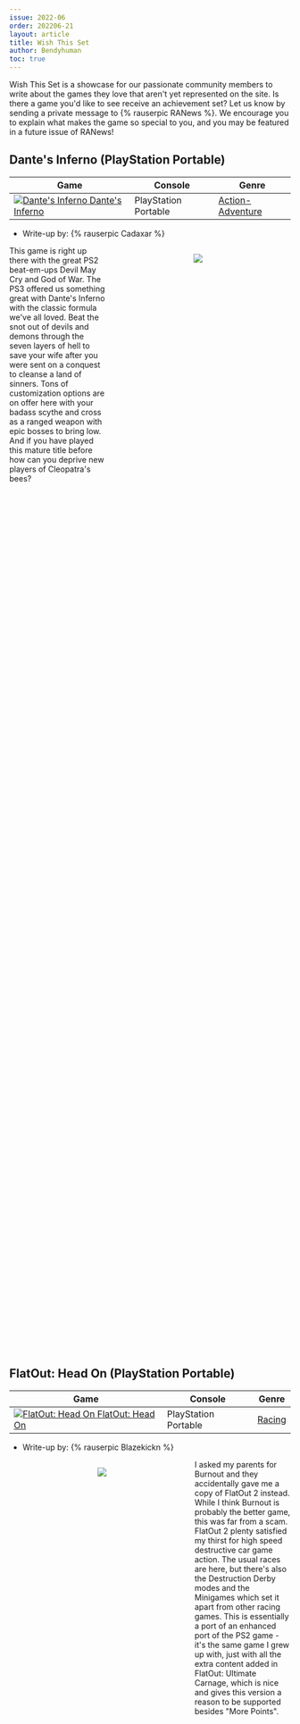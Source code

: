 ```yaml
---
issue: 2022-06
order: 202206-21
layout: article
title: Wish This Set
author: Bendyhuman
toc: true
---
```


Wish This Set is a showcase for our passionate community members to write about the games they love that aren't yet represented on the site. Is there a game you'd like to see receive an achievement set? Let us know by sending a private message to {% rauserpic RANews %}. We encourage you to explain what makes the game so special to you, and you may be featured in a future issue of RANews!

## Dante's Inferno (PlayStation Portable)

| Game                                                                                                                                                                                                                                        | Console              | Genre                                                       |
| ------------------------------------------------------------------------------------------------------------------------------------------------------------------------------------------------------------------------------------------- | -------------------- | ----------------------------------------------------------- |
| <a class="gameicon-link" href="https://retroachievements.org/game/3727" target="_blank" rel="noopener"> <img class="gameicon" src="https://retroachievements.org/Images/048706.png" alt="Dante's Inferno"> <span>Dante's Inferno</span></a> | PlayStation Portable | [Action-Adventure](https://retroachievements.org/game/2702) |

* Write-up by: {% rauserpic Cadaxar %}

<figure style="text-align:center;float:right;width:50%;height:50%">
<img src="https://retroachievements.org/Images/048594.png">
<figcaption></figcaption>
</figure>

This game is right up there with the great PS2 beat-em-ups Devil May Cry and God of War. The PS3 offered us something great with Dante's Inferno with the classic formula we've all loved. Beat the snot out of devils and demons through the seven layers of hell to save your wife after you were sent on a conquest to cleanse a land of sinners. Tons of customization options are on offer here with your badass scythe and cross as a ranged weapon with epic bosses to bring low. And if you have played this mature title before how can you deprive new players of Cleopatra's bees?

<br clear="right"/>

## FlatOut: Head On (PlayStation Portable)

| Game                                                                                                                                                                                                                                          | Console              | Genre                                              |
| --------------------------------------------------------------------------------------------------------------------------------------------------------------------------------------------------------------------------------------------- | -------------------- | -------------------------------------------------- |
| <a class="gameicon-link" href="https://retroachievements.org/game/3916" target="_blank" rel="noopener"> <img class="gameicon" src="https://retroachievements.org/Images/053485.png" alt="FlatOut: Head On"> <span>FlatOut: Head On</span></a> | PlayStation Portable | [Racing](https://retroachievements.org/game/14240) |

* Write-up by: {% rauserpic Blazekickn %}

<figure style="text-align:center;float:left;width:50%;height:50%">
<img src="https://retroachievements.org/Images/048406.png">
<figcaption></figcaption>
</figure>

I asked my parents for Burnout and they accidentally gave me a copy of FlatOut 2 instead. While I think Burnout is probably the better game, this was far from a scam. FlatOut 2 plenty satisfied my thirst for high speed destructive car game action. The usual races are here, but there's also the Destruction Derby modes and the Minigames which set it apart from other racing games. This is essentially a port of an enhanced port of the PS2 game - it's the same game I grew up with, just with all the extra content added in FlatOut: Ultimate Carnage, which is nice and gives this version a reason to be supported besides "More Points".

<br clear="left"/>

## Cool Cool Toon (Dreamcast)

| Game                                                                                                                                                                                                                                       | Console   | Genre                                             |
| ------------------------------------------------------------------------------------------------------------------------------------------------------------------------------------------------------------------------------------------ | --------- | ------------------------------------------------- |
| <a class="gameicon-link" href="https://retroachievements.org/game/19533" target="_blank" rel="noopener"> <img class="gameicon" src="https://retroachievements.org/Images/059369.png" alt="Cool Cool Toon"> <span>Cool Cool Toon</span></a> | Dreamcast | [Rhythm](https://retroachievements.org/game/8745) |

* Write-up by: {% rauserpic freezestar %}

<figure style="text-align:center;float:right;width:50%;height:50%">
<img src="http://segabits.com/wp-content/uploads/2014/09/Spot-Goes-to-Hollywood-32X-Screen-Shot-2014-09-04-10-52-10-600x336.png">
<figcaption></figcaption>
</figure>

Cool Cool Toon is a Rhythm Game made by SNK, in it you dance against other people using the stick and the buttons. You use the stick to navigate a circle and press the buttons when they show up. The game has a pretty good cell shading style and some good music. I think the problems that might arise when making the set is the menus could be confusing as they are all in Japanese, and as the game is developed by SNK it gets rather difficult pretty fast. Despite that I still think this game's graphics and music are good and the game as a whole would make for a good set.

<br clear="right"/>

## Duel Masters: Shadow of the Code (Game Boy Advance)

| Game                                                                                                                                                                                                                                                                           | Console          | Genre                                                            |
| ------------------------------------------------------------------------------------------------------------------------------------------------------------------------------------------------------------------------------------------------------------------------------ | ---------------- | ---------------------------------------------------------------- |
| <a class="gameicon-link" href="https://retroachievements.org/game/13463" target="_blank" rel="noopener"> <img class="gameicon" src="https://retroachievements.org/Images/024473.png" alt="Duel Masters: Shadow of the Code"> <span>Duel Masters: Shadow of the Code</span></a> | Game Boy Advance | [Collectible Card Game](https://retroachievements.org/game/9793) |

* Write-up by: {% rauserpic Shaoden %}

<figure style="text-align:center;float:left;width:50%;height:50%">
<img src="https://retroachievements.org/Images/020831.png">
<figcaption></figcaption>
</figure>

Duel Masters: Shadow of the Code is arguably one of the best trading card game adaptions ever made. Shadow of the Code is actually the 3rd Duel Masters game that was released for the Game Boy Advance, which is one of the main reasons why the game is so polished. While most TCG-based video games have at least one major flaw, Shadow of the Code is one of the very few that does nearly everything right.

I suppose I should mention the mechanics of the actual card game in case anyone reading this is unfamiliar with Duel Masters. It's essentially a more streamlined version of Magic the Gathering. Once during a player's turn, he can put any card in his hand onto the field as a mana source (i.e. land) of whatever civilization (i.e. color) the card happens to be. Players can then use this mana as fuel to cast spells and summon creatures. Instead of life points, five cards from each player's deck are placed face down as shields at the start of the game, and the attacking creatures have to break the opposing player's shields before they can declare a direct attack to win the game. Broken shields are placed into their owner's hand, but they can also be immediately played for no mana cost if they contain the special keyword "Shield Trigger". Duel Masters is just complex enough to provide a decent amount of strategy and deck diversity while also keeping individual matches short and sweet.

Like previous card RPG's, such as [Pokemon Trading Card Game](https://retroachievements.org/game/727)
and [SNK vs. Capcom: Card Fighters' Clash - Capcom and SNK Versions](https://retroachievements.org/game/14395), this game has you assume the role of an up and coming card player, traveling to different locations in order to defeat new opponents and gather more cards. Shadow of the Code includes numerous characters from the Duel Masters anime, and while they feature prominently in the plot of the game, no prior knowledge of the anime is needed to play Shadow of the Code. The overall balance within the game is quite good. Computer opponents definitely know how to play the card game, even if they do sometimes make a mistake, such as attacking and blocking when it would have been smarter to hold back. Both the size of the card pool and the acquisition of new cards are also well-balanced. Shadow of the Code includes the first eight sets of the Duel Masters TCG, which add up to a whopping 600 cards. The later sets become available as you play the game, and you can either earn cards by buying booster packs or else by completing special challenges put forth by the other duelists that are scattered throughout the city. Each duelist will award three different higher rarity cards, and the challenges can be anything from defeating that person in a duel (usually under special circumstances) to beating their high score in one of a handful of mini-games. Even if you ignore the somewhat forgettable story, there's always something to do in Shadow of the Code. There are numerous locations to visit throughout the city, each one packed with countless duelists and its own tournament featuring a unique set of restrictions. My one complaint with the game is that you can only have two decks built at the same time, an aspect of the game which was never updated after Sempai Legends, the very first Duel Masters game for the Game Boy Advance.

A good achievement set for Shadow of the Code would likely require a great deal of work and an intimate knowledge of the game, so I guess it shouldn't surprise me that no one has stepped forward to attempt it. It's just strange to me that nearly every Yu-Gi-Oh game, at least prior to the 7th generation of consoles, has achievements when none of the Duel Masters games do.

<br clear="left"/>

## Dark Spire, The (Nintendo DS)

| Game                                                                                                                                                                                                                                        | Console     | Genre                                                                                                                 |
| ------------------------------------------------------------------------------------------------------------------------------------------------------------------------------------------------------------------------------------------- | ----------- | --------------------------------------------------------------------------------------------------------------------- |
| <a class="gameicon-link" href="https://retroachievements.org/game/9489" target="_blank" rel="noopener"> <img class="gameicon" src="https://retroachievements.org/Images/057393.png" alt="Dark Spire, The"> <span>Dark Spire, The</span></a> | Nintendo DS | [Role-Playing Game](https://retroachievements.org/game/902), [Dungeon Crawl](https://retroachievements.org/game/5976) |

* Writeup by: {% rauserpic AuburnRDM %}

<figure style="text-align:center;float:right;width:50%;height:50%">
<img src="https://retroachievements.org/Images/057392.png">
<figcaption></figcaption>
</figure>

The Dark Spire is heavily inspired by the classic dungeon crawler, [Wizardry](https://retroachievements.org/game/13937). The inspiration even goes as far as to let the player change the graphical style to match that of old-school sprites, sounds, and wire-frame dungeons. Otherwise, the modern style does a great job at adding mood and character to the setting. Like the classics, this game is vague about information and much needs to be figured out through exploration and experimentation (or looking at an FAQ). Although, while encounters will be challenging and puzzles cryptic, the game throws a small bone to the player by allowing them to save anywhere. That said, don't expect this to make the game easy. I personally enjoy how it respects the player's time while still maintaining an old-school feel overall.

The game may seem basic at first, but don't let it fool you. Gameplay is heavily based on dice rolls — from character creation to attacking an enemy. Systems, in general, are very reminiscent of older Dungeons & Dragons rulesets. Spells use charges instead of MP, characters can multi-class, skills range from acrobatics to painting, and more.

If you're looking for a throwback dungeon crawling experience with a fresh coat of paint, definitely give The Dark Spire a look.

<br clear="right"/>

## Tweety & the Magic Gems (Game Boy Advance)

| Game                                                                                                                                                                                                                                                        | Console          | Genre      |
| ----------------------------------------------------------------------------------------------------------------------------------------------------------------------------------------------------------------------------------------------------------- | ---------------- | ---------- |
| <a class="gameicon-link" href="https://retroachievements.org/game/9051" target="_blank" rel="noopener"> <img class="gameicon" src="https://retroachievements.org/Images/059073.png" alt="Tweety & the Magic Gems"> <span>Tweety & the Magic Gems</span></a> | Game Boy Advance | Board Game |

* Writeup by: {% rauserpic BahamutVoid %}

<figure style="text-align:center;float:left;width:50%;height:50%">
<img src="https://www.mobygames.com/images/shots/l/990795-tweety-and-the-magic-gems-game-boy-advance-screenshot-playing.png">
<figcaption></figcaption>
</figure>

I have fond memories for Tweety and the Magic Gems for being especially silly. Tweety Bird is slowly turning to stone so the Looney Tunes gang have to scrounge up the titular "Magic Gems" found all over the world to undo the curse. You use a deck of cards to move across the board while trying to outdo your opponents because honestly, Tweety can wait while you decide which of you can jump on mushrooms the fastest. Your performance in minigames can earn you points that can be used to buy items to help yourself or hinder your friends. You can even just outright steal one of the gems if you happen to run into an opponent and win a minigame versus them. The music is insanely catchy and you will find yourself humming it even when it's not playing. It's a Mario Party clone brimming with its own charm that definitely needs some love on the site.

<br clear="left"/>

## Paperboy 2 (SNES)

| Game                                                                                                                                                                                                                             | Console | Genre  |
| -------------------------------------------------------------------------------------------------------------------------------------------------------------------------------------------------------------------------------- | ------- | ------ |
| <a class="gameicon-link" href="https://retroachievements.org/game/541" target="_blank" rel="noopener"> <img class="gameicon" src="https://retroachievements.org/Images/015754.png" alt="Paperboy 2"> <span>Paperboy 2</span></a> | SNES    | Action |

* Writeup by: {% rauserpic Enagonius %}

<figure style="text-align:center;float:right;width:50%;height:50%">
<img src="https://retroachievements.org/Images/015752.png">
<figcaption></figcaption>
</figure>

Conflict is a primordial source of narrative. And even some of the most arcade-y games out there thrive on at least a primeval storytelling concept, which, on its own right, generally stems from conflict. You have to BEAT an adversary. You have to FIGHT evil. You have to KILL monsters. And it's all right. That is true for other forms of media as well, since even soap operas without violence need some degree of antagonism to move the main characters forward: they want to achieve something and someone or a situation is on their way.

With video games, specially older entries, the source of conflict tended to be simple because of the need for narrative to take a backseat sometimes so player agency becomes central to the gaming experience. Unless we're talking about text-heavy or dialogue-centered games, generally the story is perceived through exposition while the game mechanics focus on how to act on said conflict and go against the antagonism: kick the ass out of bandits in beat-em-ups, jump on turtles in Mario, shoot space pirates in Metroid, confront a rival team in sports games.

All of this is noticed by us even as children, even if we are not aware of this. But Paperboy 2 was the one to break that notion for me.

I remember my Saturdays as something special because I went to visit an aunt of mine so my mom could drink coffee with her while we chit-chatted and then came in the boys time! And most of it was playing video games, of course. My cousins owned a Super Nintendo and we could play for hours, and then go to a game rental store to play a bit of PlayStation there, and then rent a SNES cartridge to bring home (when I got my own Super Nintendo from my parents we then brought home two cartridges and decide who would keep it during Sunday).

The memory is very clear to me of a certain weekend where we were playing some [Bloody Roar](https://retroachievements.org/game/11386) in the game rental store and we chose two cartridges to bring home to our respective Super Nintendos: [Contra III: The Alien Wars](https://retroachievements.org/game/344) and Paperboy 2. We decided who would keep each of them with a best-of-three JoKenPo dispute. And I remember being pissed because I got Paperboy 2. Come on! I wanted to shoot aliens and be angry because the game is hard!

What a delightful experience it was! I got home and immediately inserted the cartridge on my console ... And became hypnotized by the game. It was so much fun seeing the small silly ways you could affect the streets, houses and citizens by throwing papers; and, of course, the primal craving for getting bigger and bigger scores.

But something else popped in my mind: "hey, who am I fighting against?" Of course, as a kid I didn't know how exploited the working class is, so my answer nowadays would be "the capital!" (hahaha). But jokes aside ... The game is beautiful in its simplicity, specially taking in consideration how you are just a dude delivering newspapers.

I see a lot of potential in a set made for this, since you can go full arcade with the hi-score based achievements but also reward players for interacting with the many possibilities within the game, from saving babies to running from angry mummies or simply throwing an old man into a pool. But in the end, it's all about delivering papers.

<br clear="right"/>

## Alcahest (SNES)

| Game                                                                                                                                                                                                                          | Console | Genre      |
| ----------------------------------------------------------------------------------------------------------------------------------------------------------------------------------------------------------------------------- | ------- | ---------- |
| <a class="gameicon-link" href="https://retroachievements.org/game/2639" target="_blank" rel="noopener"> <img class="gameicon" src="https://retroachievements.org/Images/024432.png" alt="Alcahest"> <span>Alcahest</span></a> | SNES    | Action RPG |

* Writeup by: {% rauserpic Rohsiph %}

<figure style="text-align:center;float:left;width:50%;height:50%">
<img src="https://retroachievements.org/Images/018894.png">
<figcaption></figcaption>
</figure>

I thought I knew just about everything regarding SNES through PS2-era RPGs. Alcahest slipped under my radar. What is it? A Squaresoft-published, HAL Laboratories (of Kirby fame)-developed action RPG that was never localized for other regions. Gameplay is similar to [Soul Blazer](https://retroachievements.org/game/1168), which is another favorite of mine that released closely to Alcahest. Although the game lacks the open exploration of other early action-adventure favorites ([ahem](https://retroachievements.org/game/355)), it's a vibrantly-colorful romp that deserves recognition beyond Japan. I'd love to dig in with a meaty achievement set based on boss and progression challenges.

<br clear="left"/>

## Bomberman 2 (Nintendo DS)

| Game                                                                                                                                                                                                                                 | Console     | Genre  |
| ------------------------------------------------------------------------------------------------------------------------------------------------------------------------------------------------------------------------------------ | ----------- | ------ |
| <a class="gameicon-link" href="https://retroachievements.org/game/17888" target="_blank" rel="noopener"> <img class="gameicon" src="https://retroachievements.org/Images/051744.png" alt="Bomberman 2"> <span>Bomberman 2</span></a> | Nintendo DS | Action |

* Write-up by: {% rauserpic NickGoat1990 %}

<figure style="text-align:center;float:right;width:50%;height:50%">
<img src="https://www.mobygames.com/images/shots/l/900530-bomberman-2-nintendo-ds-screenshot-help.png">
<figcaption></figcaption>
</figure>

Bomberman 2 for Nintendo DS is a game that may have flown under the radar for many as it was never released in the US.

This game tries to put a spin, not only on the traditional gameplay, but also on the character and setting. Bomberman now is an antivirus program sent out to protect a network from a malicious external attack, very reminiscent of [Mega Man Battle Network](https://retroachievements.org/game/575).

The difference with MMBN though, is that Bomberman 2 does maintain the core gameplay the series is known for: top view, soft blocks that can be destroyed, enemies to blow up, it’s all there. But it also adds RPG elements, you can gain experience which allows you to equip different parts to Bomberman, parts that you encounter within the levels. These parts grant Bomberman different abilities or an increase to his stats, many like the traditional power-ups, which are still there, but their buffs only lasting during the level you find them in, whereas the buffs granted by parts are permanent while the part is equipped.

As for levels, they are now composed of different rooms, each room having its own goal to meet in order to progress, from the standard kill all the enemies, to finding a keycard, to killing tougher enemies within a time limit, among others. Levels might even offer branching paths.

This game can make for a rich set, not only there are all the parts to collect, you’re graded according to how well you did on a stage, also, different challenges could be implemented by forcing certain equipment in certain stages.

<br clear="right"/>

## Super Robot Taisen: Alpha Gaiden (PlayStation)

| Game                                                                                                                                                                                                                                                                           | Console     | Genre                                                   |
| ------------------------------------------------------------------------------------------------------------------------------------------------------------------------------------------------------------------------------------------------------------------------------ | ----------- | ------------------------------------------------------- |
| <a class="gameicon-link" href="https://retroachievements.org/game/14475" target="_blank" rel="noopener"> <img class="gameicon" src="https://retroachievements.org/Images/026907.png" alt="Super Robot Taisen: Alpha Gaiden"> <span>Super Robot Taisen: Alpha Gaiden</span></a> | PlayStation | [Tactical RPG](https://retroachievements.org/game/3069) |

* Write-up by: {% rauserpic heintsi %}

<figure style="text-align:center;float:left;width:50%;height:50%">
<img src="https://retroachievements.org/Images/026905.png">
<figcaption></figcaption>
</figure>

I love mechas, crossovers and turn-based strategic RPGs, and Super Robot Taisen: Alpha Gaiden has it all. Featuring mechas and characters from over 20 well-known anime series combined into one storyline, this game is one of the biggest crossover games of its time. The game plays like any Super Robot Taisen game: You battle it out on the isometric map and you get to choose and upgrade your mechas before each big mission. It's what you'd expect from a mecha strategy game, but it's quite easy to access. This game also introduced the support system to the series. But arguably the best part of these games is the animations and character themes that play during each mecha's attack/special attacks. Alpha Gaiden also is one of the first games to have fully animated special attacks, instead of just basic attack animations. I never get tired of Mazinger Z shouting "BREAST FIIIIRE!" while his theme plays in the background. The story also has branching paths, so the set could potentially be quite large, but isn't that what we love here?

So, the series is basically a love letter to mecha and anime fans in general, and Alpha Gaiden would be the most modern entry to have in RetroAchievements, having full CD-quality sound and pretty good graphics, too. I know the language barrier is there, but Aeon Genesis has released a pretty complete and competent translation, which only lacks Character/Mecha database entries and Karaoke mode. If you aren't familiar with the series, I suggest giving a try on [Super Robot Wars J](https://retroachievements.org/game/6236) which is also a crossover entry to the series and already has a set. It should give you an idea of what the Super Robot Wars is about and get you into the mecha anime spirit.

<br clear="left"/>